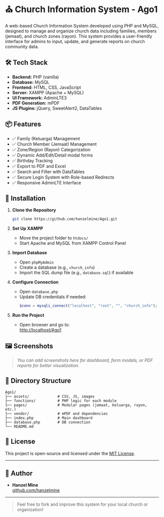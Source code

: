 # ⛪ Church Information System - Ago1

A web-based Church Information System developed using PHP and MySQL, designed to manage and organize church data including families, members (jemaat), and church zones (rayon). This system provides a user-friendly interface for admins to input, update, and generate reports on church community data.

## 🛠️ Tech Stack

- **Backend:** PHP (vanilla)
- **Database:** MySQL
- **Frontend:** HTML, CSS, JavaScript
- **Server:** XAMPP (Apache + MySQL)
- **UI Framework:** AdminLTE3
- **PDF Generation:** mPDF
- **JS Plugins:** jQuery, SweetAlert2, DataTables

## 📦 Features

- ✅ Family (Keluarga) Management  
- ✅ Church Member (Jemaat) Management  
- ✅ Zone/Region (Rayon) Categorization  
- ✅ Dynamic Add/Edit/Detail modal forms  
- ✅ Birthday Tracking  
- ✅ Export to PDF and Excel  
- ✅ Search and Filter with DataTables  
- ✅ Secure Login System with Role-based Redirects  
- ✅ Responsive AdminLTE Interface  

## 🚀 Installation

1. **Clone the Repository**
   ```bash
   git clone https://github.com/hanzelmine/Ago1.git
   ```

2. **Set Up XAMPP**
   - Move the project folder to `htdocs/`
   - Start Apache and MySQL from XAMPP Control Panel

3. **Import Database**
   - Open `phpMyAdmin`
   - Create a database (e.g., `church_info`)
   - Import the SQL dump file (e.g., `database.sql`) if available

4. **Configure Connection**
   - Open `database.php`
   - Update DB credentials if needed:
     ```php
     $conn = mysqli_connect("localhost", "root", "", "church_info");
     ```

5. **Run the Project**
   - Open browser and go to:  
     [http://localhost/Ago1](http://localhost/Ago1)

## 🖼️ Screenshots

> *You can add screenshots here for dashboard, form modals, or PDF reports for better visualization.*

## 🧩 Directory Structure

```
Ago1/
├── assets/             # CSS, JS, images
├── functions/          # PHP logic for each module
├── pages/              # Modular pages (jemaat, keluarga, rayon, etc.)
├── vendor/             # mPDF and dependencies
├── index.php           # Main dashboard
├── database.php        # DB connection
└── README.md
```

## 📄 License

This project is open-source and licensed under the [MIT License](LICENSE).

---

## 👤 Author

- **Hanzel Mine**  
  [github.com/hanzelmine](https://github.com/hanzelmine)

---

> Feel free to fork and improve this system for your local church or organization!
